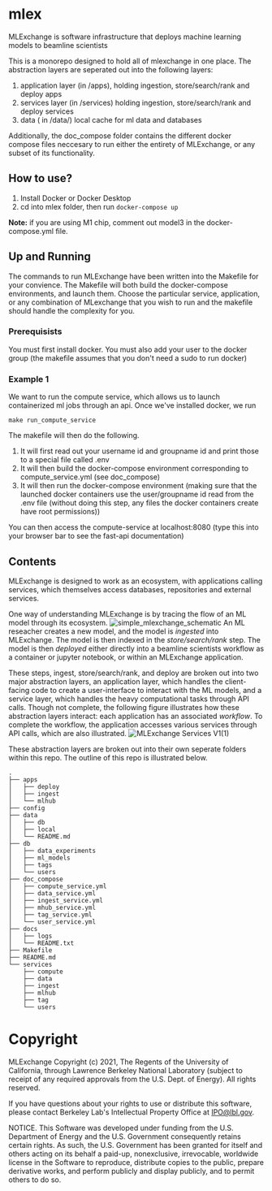 # mlex
MLExchange is software infrastructure that deploys machine learning models to beamline scientists

This is a monorepo designed to hold all of mlexchange in one place. The abstraction layers are seperated out into the following layers:
1. application layer (in /apps), holding ingestion, store/search/rank and deploy apps
2. services layer (in /services) holding ingestion, store/search/rank and deploy services
3. data ( in /data/) local cache for ml data and databases

Additionally, the doc_compose folder contains the different docker compose files neccesary to run either the entirety of MLExchange, or any subset of its functionality.

## How to use?
1. Install Docker or Docker Desktop 
2. cd into mlex folder, then run `docker-compose up`

**Note:** if you are using M1 chip, comment out model3 in the docker-compose.yml file.


## Up and Running

The commands to run MLExchange have been written into the Makefile for your convience. The Makefile will both build the docker-compose environments, and launch them. Choose the particular service, application, or any combination of MLexchange that you wish to run and the makefile should handle the complexity for you.

### Prerequisists
You must first install docker. You must also add your user to the docker group (the makefile assumes that you don't need a sudo to run docker)

### Example 1
We want to run the compute service, which allows us to launch containerized ml jobs through an api. Once we've installed docker, we run
```
make run_compute_service
```
The makefile will then do the following. 
1. It will first read out your username id and groupname id and print those to a special file called .env
2. It will then build the docker-compose environment corresponding to compute_service.yml (see doc_compose)
3. It will then run the docker-compose environment (making sure that the launched docker containers use the user/groupname id read from the .env file (without doing this step, any files the docker containers create have root permissions))

You can then access the compute-service at localhost:8080 (type this into your browser bar to see the fast-api documentation)


## Contents

MLExchange is designed to work as an ecosystem, with applications calling services, which themselves access databases, repositories and external services.

One way of understanding MLExchange is by tracing the flow of an ML model through its ecosystem. ![simple_mlexchange_schematic](https://user-images.githubusercontent.com/990372/124203769-4d2ff100-da92-11eb-891a-6a9c6becc51c.png)
An ML reseacher creates a new model, and the model is *ingested* into MLExchange. The model is then indexed in the *store/search/rank* step. The model is then *deployed* either directly into a beamline scientists workflow as a container or jupyter notebook, or within an MLExchange application.

These steps, ingest, store/search/rank, and deploy are broken out into two major abstraction layers, an application layer, which handles the client-facing code to create a user-interface to interact with the ML models, and a service layer, which handles the heavy computational tasks through API calls. Though not complete, the following figure illustrates how these abstraction layers interact: each application has an associated *workflow*. To complete the workflow, the
application accesses various services through API calls, which are also illustrated.
![MLExchange Services V1(1)](https://user-images.githubusercontent.com/990372/124203604-f32f2b80-da91-11eb-82f4-2198389f9318.png)

These abstraction layers are broken out into their own seperate folders within this repo. The outline of this repo is illustrated below.


```
.
├── apps
│   ├── deploy
│   ├── ingest
│   └── mlhub
├── config
├── data
│   ├── db
│   ├── local
│   └── README.md
├── db
│   ├── data_experiments
│   ├── ml_models
│   ├── tags
│   └── users
├── doc_compose
│   ├── compute_service.yml
│   ├── data_service.yml
│   ├── ingest_service.yml
│   ├── mhub_service.yml
│   ├── tag_service.yml
│   └── user_service.yml
├── docs
│   ├── logs
│   └── README.txt
├── Makefile
├── README.md
└── services
    ├── compute
    ├── data
    ├── ingest
    ├── mlhub
    ├── tag
    └── users
```

# Copyright
MLExchange Copyright (c) 2021, The Regents of the University of California, through Lawrence Berkeley National Laboratory (subject to receipt of any required approvals from the U.S. Dept. of Energy). All rights reserved.

If you have questions about your rights to use or distribute this software, please contact Berkeley Lab's Intellectual Property Office at IPO@lbl.gov.

NOTICE.  This Software was developed under funding from the U.S. Department of Energy and the U.S. Government consequently retains certain rights.  As such, the U.S. Government has been granted for itself and others acting on its behalf a paid-up, nonexclusive, irrevocable, worldwide license in the Software to reproduce, distribute copies to the public, prepare derivative works, and perform publicly and display publicly, and to permit others to do so.
